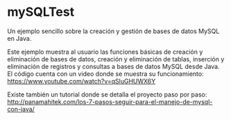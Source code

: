 mySQLTest
=========

Un ejemplo sencillo sobre la creación y gestión de bases de datos MySQL en Java.

Este ejemplo muestra al usuario las funciones básicas de creación y eliminación de bases de datos, creación y eliminación de tablas, inserción y eliminación de registros y consultas a bases de datos MySQL desde Java. 
El código cuenta con un video donde se muestra su funcionamiento:
https://www.youtube.com/watch?v=qSluGHUWX6Y

Existe también un tutorial donde se detalla el proyecto paso por paso:
http://panamahitek.com/los-7-pasos-seguir-para-el-manejo-de-mysql-con-java/

